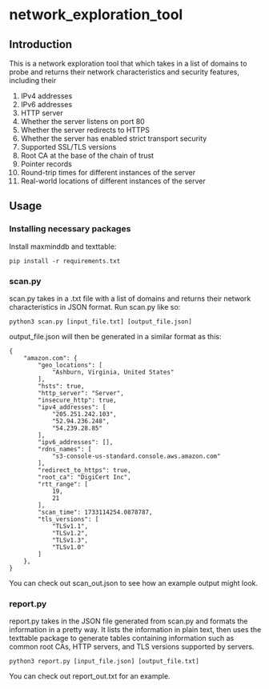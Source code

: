 # network_exploration_tool

## Introduction
This is a network exploration tool that which takes in a list of domains to probe and returns their network characteristics and security features, including their
1. IPv4 addresses
2. IPv6 addresses
3. HTTP server
4. Whether the server listens on port 80
5. Whether the server redirects to HTTPS
6. Whether the server has enabled strict transport security
7. Supported SSL/TLS versions
8. Root CA at the base of the chain of trust
9. Pointer records
10. Round-trip times for different instances of the server
11. Real-world locations of different instances of the server

## Usage

### Installing necessary packages
Install maxminddb and texttable:
```
pip install -r requirements.txt
```

### scan.py
scan.py takes in a .txt file with a list of domains and returns their network characteristics in JSON format.
Run scan.py like so:
```
python3 scan.py [input_file.txt] [output_file.json]
```
output_file.json will then be generated in a similar format as this:
```
{
    "amazon.com": {
        "geo_locations": [
            "Ashburn, Virginia, United States"
        ],
        "hsts": true,
        "http_server": "Server",
        "insecure_http": true,
        "ipv4_addresses": [
            "205.251.242.103",
            "52.94.236.248",
            "54.239.28.85"
        ],
        "ipv6_addresses": [],
        "rdns_names": [
            "s3-console-us-standard.console.aws.amazon.com"
        ],
        "redirect_to_https": true,
        "root_ca": "DigiCert Inc",
        "rtt_range": [
            19,
            21
        ],
        "scan_time": 1733114254.0878787,
        "tls_versions": [
            "TLSv1.1",
            "TLSv1.2",
            "TLSv1.3",
            "TLSv1.0"
        ]
    },
}
```
You can check out scan_out.json to see how an example output might look. 

### report.py
report.py takes in the JSON file generated from scan.py and formats the information in a pretty way. It lists the information in plain text, then uses the texttable package to generate tables containing information such as common root CAs, HTTP servers, and TLS versions supported by servers. 
```
python3 report.py [input_file.json] [output_file.txt]
```
You can check out report_out.txt for an example.

